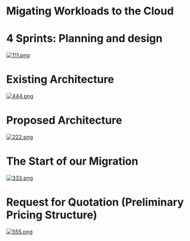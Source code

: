 # Migating Workloads to the Cloud

# 4 Sprints: Planning and design
[![111.png](https://i.postimg.cc/JnCHYsm7/111.png)](https://postimg.cc/sBK2vDvb)

# Existing Architecture 
[![444.png](https://i.postimg.cc/QxDt22Rm/444.png)](https://postimg.cc/6THtRm64)

# Proposed Architecture
[![222.png](https://i.postimg.cc/4y58xCwt/222.png)](https://postimg.cc/ZvWPwMGK)

# The Start of our Migration
[![333.png](https://i.postimg.cc/Z5ZdLBbT/333.png)](https://postimg.cc/N5JFs02V)

# Request for Quotation (Preliminary Pricing Structure)
[![555.png](https://i.postimg.cc/sxrjRW0x/555.png)](https://postimg.cc/nj3b4Xxf)
